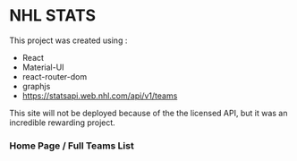 # NHL STATS

This project was created using : 
* React
* Material-UI
* react-router-dom
* graphjs
* https://statsapi.web.nhl.com/api/v1/teams

This site will not be deployed because of the the licensed API, but it was an incredible rewarding project.

### Home Page / Full Teams List 


